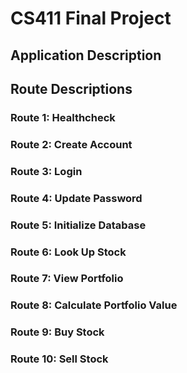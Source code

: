 # CS411 Final Project

## Application Description


## Route Descriptions

### Route 1: Healthcheck



### Route 2: Create Account



### Route 3: Login



### Route 4: Update Password



### Route 5: Initialize Database



### Route 6: Look Up Stock



### Route 7: View Portfolio



### Route 8: Calculate Portfolio Value



### Route 9: Buy Stock



### Route 10: Sell Stock
